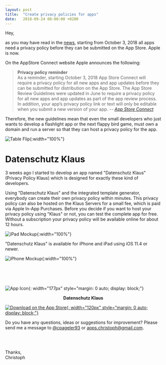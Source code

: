 ```yaml
---
layout: post
title:  "Create privacy policies for apps"
date:   2018-09-24 08:00:00 +0200
---
```


Hey,

as you may have read in the [news][9to4macnews], starting from October 3, 2018 all apps need a privacy policy before they can be submitted on the App Store. Apple is now.

On the AppStore Connect website Apple announces the following:

> **Privacy policy reminder**    
> As a reminder, starting October 3, 2018 App Store Connect will require a privacy policy for all new apps and app updates before they can be submitted for distribution on the App Store. The App Store Review Guidelines were updated in June to require a privacy policy for all new apps and app updates as part of the app review process. In addition, your app’s privacy policy link or text will only be editable when you submit a new version of your app.
> -- <cite>[App Store Connect][appStoreConnect]</cite>

Therefore, the new guidelines mean that even the small developers who just wants to develop a flashlight app or the next flappy bird game, must own a domain and run a server so that they can host a privacy policy for the app.

![Table Flip]({{site.url}}/assets/klaus_post/table_flip.jpg){:width="100%"}

# Datenschutz Klaus

3 weeks ago I started to develop an app named "Datenschutz Klaus" (Privacy Policy Klaus) which is designed for exactly these kind of developers.

Using "Datenschutz Klaus" and the integrated template generator, everybody can create their own privacy policy within minutes. This privacy policy can also be hosted on the Klaus Servers for a small fee, which is paid via Apple In-App Purchases. Before you decide if you want to host your privacy policy using "Klaus" or not, you can test the complete app for free. Without a subscription your privacy policy will be available online for about 12 hours.

![iPad Mockup]({{site.url}}/assets/klaus_post/klaus-ipad-mockup-1.jpg){:width="100%"}

"Datenschutz Klaus" is available for iPhone and iPad using iOS 11.4 or newer.

![iPhone Mockup]({{site.url}}/assets/klaus_post/klaus-iphone-mockup-1.jpg){:width="100%"}

<br>
<br>
<br>

![App Icon]({{site.url}}/assets/klaus_post/KlausAppIcon.png){: width="177px" style="margin: 0 auto; display: block;"}

<p style="text-align:center;">
  <b>Datenschutz Klaus</b>
</p>

[![Download on the App Store]({{site.url}}/assets/klaus_post/DownloadOnTheAppStore.png){: width="120px" style="margin: 0 auto; display: block;"}][itunes]

Do you have any questions, ideas or suggestions for improvement? Please send me a message to [@cpageler93][twitter] or [apps.christoph@gmail.com][mailto].

<br>
<br>

Thanks,    
Christoph

[appStoreConnect]: https://appstoreconnect.apple.com
[9to4macnews]: https://9to5mac.com/2018/08/31/new-app-store-rules-will-require-all-apps-to-have-a-privacy-policy/
[itunes]: https://itunes.apple.com/us/app/datenschutz-klaus/id1436429542
[twitter]: https://twitter.com/cpageler93
[mailto]: mailto:apps.christoph@gmail.com
